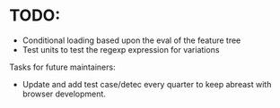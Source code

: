 # TODO:

* Conditional loading based upon the eval of the feature tree
* Test units to test the regexp expression for variations 

Tasks for future maintainers: 

* Update and add test case/detec every quarter to keep abreast with browser development.
